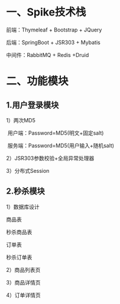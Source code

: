 # 一、Spike技术栈
前端：Thymeleaf + Bootstrap + JQuery

后端：SpringBoot + JSR303 + Mybatis

中间件：RabbitMQ + Redis +Druid

# 二、功能模块

## 1.用户登录模块

1）两次MD5

​	用户端：Password=MD5(明文+固定salt)

​	服务端：Password=MD5(用户输入+随机salt)

2）JSR303参数校验+全局异常处理器

3）分布式Session

## 2.秒杀模块

1）数据库设计

商品表

秒杀商品表

订单表

秒杀订单表



2）商品列表页



3）商品详情页



4）订单详情页